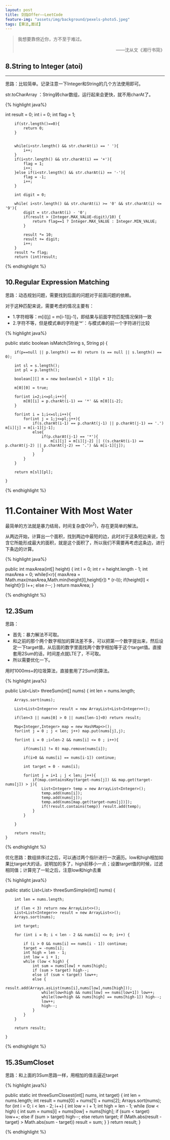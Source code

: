 ```yaml
---
layout: post
title: 剑指Offer——LeetCode
feature-img: "assets/img/background/pexels-photo5.jpeg"
tags: [算法,面试]
---
```


> 我想要靠傍近你，方不至于难过。 <br>                     
> <p align="right">——沈从文《湘行书简》</p>


## 8.String to Integer (atoi)
----

思路：比较简单。记录注意一下Integer和String的几个方法使用即可。

str.toCharArray ：String转char数组，运行起来会更快，就不用charAt了。

{% highlight java%}

 int result = 0;
        int i = 0;
        int flag = 1;
        
        if(str.length()==0){
            return 0;
        }
        
        
        while(i<str.length() && str.charAt(i) == ' '){
            i++;
        }
        if(i<str.length() && str.charAt(i) == '+'){
            flag = 1;
            i++;
        }else if(i<str.length() && str.charAt(i) == '-'){
            flag = -1;
            i++;
        }
        
        int digit = 0;
        
        while( i<str.length() && str.charAt(i) >= '0' && str.charAt(i) <= '9'){
            digit = str.charAt(i) - '0';
            if(result > (Integer.MAX_VALUE-digit)/10) {
                return flag==1 ? Integer.MAX_VALUE : Integer.MIN_VALUE;
            }
            
            result *= 10;
            result += digit;
            i++;
        }
        result *= flag;
        return (int)result;

{% endhighlight %}

## 10.Regular Expression Matching

思路：动态规划问题，需要找到后面的问题对于前面问题的依赖。

对于这种匹配来说，需要考虑的情况主要有：
* 1.字符相等：m[i][j] = m[i-1][j-1]，即结果与前面字符匹配情况保持一致
* 2.字符不等，但是模式串的字符是‘*’：与模式串的前一个字符进行比较

{% highlight java%}

public static boolean isMatch(String s, String p) {

        if(p==null || p.length() == 0) return (s == null || s.length() == 0);

        int sl = s.length();
        int pl = p.length();

        boolean[][] m = new boolean[sl + 1][pl + 1];

        m[0][0] = true;

        for(int i=2;i<=pl;i++){
            m[0][i] = p.charAt(i-1) == '*' && m[0][i-2];
        }

        for(int i = 1;i<=sl;i++){
            for(int j = 1;j<=pl;j++){
                if(s.charAt(i-1) == p.charAt(j-1) || p.charAt(j-1) == '.') m[i][j] = m[i-1][j-1];
                else{
                    if(p.charAt(j-1) == '*'){
                        m[i][j] = m[i][j-2] || ((s.charAt(i-1) == p.charAt(j-2) || p.charAt(j-2) == '.') && m[i-1][j]);
                    }
                }
            }
        }

        return m[sl][pl];

    }

{% endhighlight %}


# 11.Container With Most Water

最简单的方法就是暴力结局，时间复杂度$O(n ^2)$，存在更简单的解法。

从两边开始，计算出一个面积，找到两边中最短的边，此时对于这条短边来说，包含它所能形成最大的面积，就是这个面积了，所以我们不需要再考虑这条边，进行下条边的计算。

{% highlight java%}

public int maxArea(int[] height) {
        int l = 0;
        int r = height.length - 1;
        int maxArea = 0;
        while(l<r){
            maxArea = Math.max(maxArea,Math.min(height[l],height[r]) * (r-l));
            if(height[l] < height[r]) l++;
            else r--;
        }
        return maxArea;
    }

{% endhighlight %}

## 12.3Sum

思路：
* 首先：暴力解法不可取。
* 和之前的那个两个数字相加的算法差不多，可以把第一个数字提出来，然后设定一下target值，从后面的数字里面找两个数字相加等于这个target值。直接套用2Sum的话，时间差点就LTE了，不可取。
* 所以需要优化一下。


用时1000ms+的垃圾算法，直接套用了2Sum的算法。

{% highlight java%}

public List<List<Integer>> threeSum(int[] nums) {
        int len = nums.length;
        
        Arrays.sort(nums);
        
        List<List<Integer>> result = new ArrayList<List<Integer>>();
        
        if(len<3 || nums[0] > 0 || nums[len-1]<0) return result;
        
        Map<Integer,Integer> map = new HashMap<>();
        for(int j = 0 ; j < len; j++) map.put(nums[j],j);
        
        for(int i = 0 ;i<len-2 && nums[i] <= 0 ; i++){
            
            if(nums[i] != 0) map.remove(nums[i]);
            
            if(i>0 && nums[i] == nums[i-1]) continue;
            
            int target = 0 - nums[i];            
            
            for(int j = i+1 ; j < len; j++){
                if(map.containsKey(target-nums[j]) && map.get(target-nums[j]) > j){
                    List<Integer> temp = new ArrayList<Integer>();
                    temp.add(nums[i]);
                    temp.add(nums[j]);
                    temp.add(nums[map.get(target-nums[j])]);
                    if(!result.contains(temp)) result.add(temp);
                }
            }
             
        }
        
        return result;
    }

{% endhighlight %}


优化思路：数组排序过之后，可以通过两个指针进行一次遍历。low和high相加如果比target大的话，说明加的多了，high前移小一点；设置target值的时候，过滤相同值；计算完了一轮之后，注意low和high去重

{% highlight java%}

public static List<List<Integer>> threeSumSimple(int[] nums) {

        int len = nums.length;

        if (len < 3) return new ArrayList<>();
        List<List<Integer>> result = new ArrayList<>();
        Arrays.sort(nums);

        int target;

        for (int i = 0; i < len - 2 && nums[i] <= 0; i++) {

            if (i > 0 && nums[i] == nums[i - 1]) continue;
            target = -nums[i];
            int high = len - 1;
            int low = i + 1;
            while (low < high) {
                int sum = nums[low] + nums[high];
                if (sum > target) high--;
                else if (sum < target) low++;
                else {
                    result.add(Arrays.asList(nums[i],nums[low],nums[high]));
                    while(low<high && nums[low] == nums[low+1]) low++;
                    while(low<high && nums[high] == nums[high-1]) high--;
                    low++;
                    high--;
                }
            }
        }

        return result;

    }

{% endhighlight %}

## 15.3SumCloset

思路：和上面的3Sum思路一样，用相加的值去逼近target

{% highlight java%}

public static int threeSumClosest(int[] nums, int target) {
        int len = nums.length;
        int result = nums[0] + nums[1] + nums[2];
        Arrays.sort(nums);
        for (int i = 0; i < len - 2; i++) {
            int low = i + 1;
            int high = len - 1;
            while (low < high) {
                int sum = nums[i] + nums[low] + nums[high];
                if (sum < target) low++;
                else if (sum > target) high--;
                else return target;
                if (Math.abs(result - target) > Math.abs(sum - target)) result = sum;
            }
        }
        return result;
    }

{% endhighlight %}



